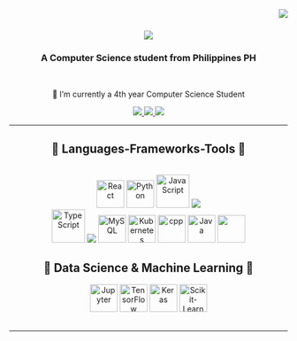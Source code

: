 <img align="right" src="https://visitor-badge.laobi.icu/badge?page_id=7ELEVEENN.7ELEVEENN" />

<h1 align="center">
    <img src="https://readme-typing-svg.herokuapp.com/?font=Righteous&size=35&center=true&vCenter=true&width=500&height=70&duration=4000&lines=Hi+There!+👋;+I'm+Venn+Delos+Santos!;" />
</h1>

<h3 align="center">A Computer Science student from Philippines PH</h3>

<br/>

<div align="center">
 
 🔭 I’m currently a 4th year Computer Science Student
 

 

 </div>


<div align="center"> 
  <a href="mailto:venndelossantos@gmail.com">
    <img src="https://img.shields.io/badge/Gmail-333333?style=for-the-badge&logo=gmail&logoColor=red" />
  </a>
  <a href="https://www.linkedin.com/in/venndelossantos/" target="_blank">
    <img src="https://img.shields.io/badge/LinkedIn-0077B5?style=for-the-badge&logo=linkedin&logoColor=white" target="_blank" />
  </a>
  <a href="https://github.com/7ELEVEENN" target="_blank">
     <img src="https://img.shields.io/badge/Portfolio-FF5722?style=for-the-badge&logo=todoist&logoColor=white" target="_blank" /> <!-- sqlite, safari, google-chrome are other good icon options -->
  </a>
</div>

 <hr/>
 
<h2 align="center">🔺 Languages-Frameworks-Tools 🔻</h2>
<br/>
<div align="center">
    <img src="https://techstack-generator.vercel.app/react-icon.svg" alt="React" width="50" height="50"/>
    <img src="https://techstack-generator.vercel.app/python-icon.svg" alt="Python" width="50" height="50"/>
    <img src="https://techstack-generator.vercel.app/js-icon.svg" alt="JavaScript" width="60" height="60"/>
    <img src="https://skillicons.dev/icons?i=bootstrap,html,css,vscode,github,figma,tailwind,git" /><br>
    <img src="https://techstack-generator.vercel.app/ts-icon.svg" alt="TypeScript" width="60" height="60"/>
    <img src="https://skillicons.dev/icons?i=nodejs,mongodb,c,flask" />
    <img src="https://techstack-generator.vercel.app/mysql-icon.svg" alt="MySQL" width="50" height="50"/>
    <img src="https://techstack-generator.vercel.app/kubernetes-icon.svg" alt="Kubernetes" width="50" height="50"/>
    <img src="https://techstack-generator.vercel.app/cpp-icon.svg" alt="cpp" width="50" height="50"/>
    <img src="https://techstack-generator.vercel.app/java-icon.svg" alt="Java" width="50" height="50"/>
    <img src="https://techstack-generator.vercel.app/github-icon.svg" alt="" width="50" height="50"/>

<h2 align="center">🔺 Data Science & Machine Learning 🔻</h2>
<img src="https://techstack-generator.vercel.app/jupyter-icon.svg" alt="Jupyter" width="50" height="50"/>
<img src="https://techstack-generator.vercel.app/tensorflow-icon.svg" alt="TensorFlow" width="50" height="50"/>
<img src="https://techstack-generator.vercel.app/keras-icon.svg" alt="Keras" width="50" height="50"/>
<img src="https://techstack-generator.vercel.app/scikit-learn-icon.svg" alt="Scikit-Learn" width="50" height="50"/>




</div>

<br/>
<hr/>




